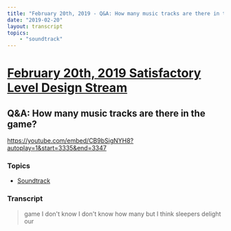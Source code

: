 ```yaml
---
title: "February 20th, 2019 - Q&A: How many music tracks are there in the game?"
date: "2019-02-20"
layout: transcript
topics: 
    - "soundtrack"
---
```

# [February 20th, 2019 Satisfactory Level Design Stream](../2019-02-20.md)
## Q&A: How many music tracks are there in the game?
https://youtube.com/embed/CB9bSigNYH8?autoplay=1&start=3335&end=3347
### Topics
* [Soundtrack](../topics/soundtrack.md)

### Transcript

> game I don't know I don't know how many
> but I think sleepers delight our
